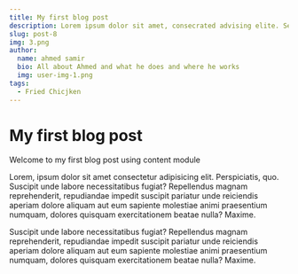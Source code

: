 ```yaml
---
title: My first blog post
description: Lorem ipsum dolor sit amet, consecrated advising elite. Sed incident, erat in malady aliquot, est erat faucets purus egret vivre null sem vitae deque.
slug: post-8
img: 3.png
author:
  name: ahmed samir
  bio: All about Ahmed and what he does and where he works
  img: user-img-1.png
tags:
  - Fried Chicjken
---
```


# My first blog post

Welcome to my first blog post using content module

Lorem, ipsum dolor sit amet consectetur adipisicing elit. Perspiciatis, quo. Suscipit unde labore necessitatibus fugiat? Repellendus magnam reprehenderit, repudiandae impedit suscipit pariatur unde reiciendis aperiam dolore aliquam aut eum sapiente molestiae animi praesentium numquam, dolores quisquam exercitationem beatae nulla? Maxime.

Suscipit unde labore necessitatibus fugiat? Repellendus magnam reprehenderit, repudiandae impedit suscipit pariatur unde reiciendis aperiam dolore aliquam aut eum sapiente molestiae animi praesentium numquam, dolores quisquam exercitationem beatae nulla? Maxime.
